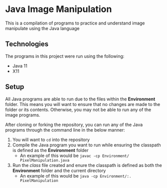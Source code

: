 # Java Image Manipulation
This is a compilation of programs to practice and understand image manipulate using the Java language

## Technologies
The programs in this project were run using the following:
* Java 11
* X11

## Setup
All Java programs are able to run due to the files within the **Environment** folder. This means you will want to ensure that no changes are made to the folder or its contents. Otherwise, you may not be able to run any of the image programs.

After cloning or forking the repository, you can run any of the Java programs through the command line in the below manner:
1. You will want to `cd` into the repository
2. Compile the Java program you want to run while ensuring the classpath is defined as the **Environment** folder
   - An example of this would be `javac -cp Environment/ PixelManipulation.java`
3. Run the *class* file created and enure the classpath is defined as both the **Environment** folder and the current directory
   - An example of this would be `java -cp Environment/:. PixelManipulation`
